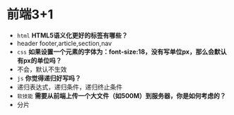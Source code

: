 # 前端3+1
-  `html` **HTML5语义化更好的标签有哪些？**
  - header footer,article,section,nav
-  `css` **如果设置一个元素的字体为：font-size:18，没有写单位px，那么会默认有px的单位吗？**
  - 不会，默认不生效
-  `js` **你觉得递归好写吗？**
  - 递归表达式，递归条件，递归终止条件
-  `软技能` **需要从前端上传一个大文件（如500M）到服务器，你是如何考虑的？**
  - 分片